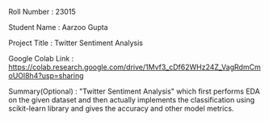 Roll Number       :   23015

Student Name      :   Aarzoo Gupta

Project Title     :   Twitter Sentiment Analysis

Google Colab Link :   https://colab.research.google.com/drive/1Mvf3_cDf62WHz24Z_VagRdmCmoUOl8h4?usp=sharing

Summary(Optional) :   "Twitter Sentiment Analysis" which first performs EDA on the given dataset and then actually implements the classification using scikit-learn library and gives the accuracy and other model metrics.  